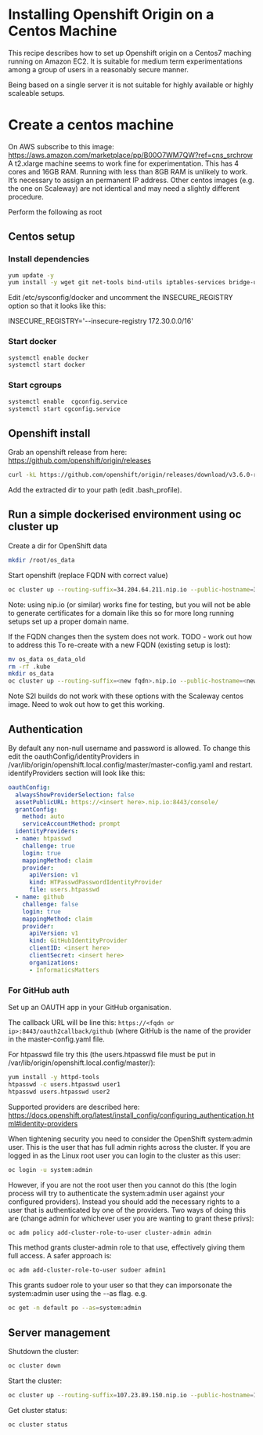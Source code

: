 # Installing Openshift Origin on a Centos Machine

This recipe describes how to set up Openshift origin on a Centos7 maching running on Amazon EC2. It is suitable for medium 
term experimentations among a group of users in a reasonably secure manner.

Being based on a single server it is not suitable for highly available or highly scaleable setups.

# Create a centos machine

On AWS subscribe to this image: https://aws.amazon.com/marketplace/pp/B00O7WM7QW?ref=cns_srchrow
A t2.xlarge machine seems to work fine for experimentation. This has 4 cores and 16GB RAM. Running with less than 8GB RAM is unlikely to work.
It’s necessary to assign an permanent IP address.
Other centos images (e.g. the one on Scaleway) are not identical and may need a slightly different procedure.

Perform the following as root

## Centos setup

### Install dependencies

```sh
yum update -y
yum install -y wget git net-tools bind-utils iptables-services bridge-utils bash-completion docker libcgroup-tools
```

Edit /etc/sysconfig/docker and uncomment the INSECURE_REGISTRY option so that it looks like this:

INSECURE_REGISTRY='--insecure-registry 172.30.0.0/16'

### Start docker

```sh
systemctl enable docker
systemctl start docker
```

### Start cgroups 

```sh
systemctl enable  cgconfig.service
systemctl start cgconfig.service
```

## Openshift install

Grab an openshift release from here: https://github.com/openshift/origin/releases
```sh
curl -kL https://github.com/openshift/origin/releases/download/v3.6.0-rc.0/openshift-origin-server-v3.6.0-rc.0-98b3d56-linux-64bit.tar.gz | tar xvz
```
Add the extracted dir to your path (edit .bash_profile).

## Run a simple dockerised environment using oc cluster up

Create a dir for OpenShift data
```sh
mkdir /root/os_data
```

Start openshift (replace FQDN with correct value)
```sh
oc cluster up --routing-suffix=34.204.64.211.nip.io --public-hostname=34.204.64.211.nip.io --host-data-dir=/root/os_data --use-existing-config=true
```
Note: using nip.io (or similar) works fine for testing, but you will not be able to generate certificates for a domain
like this so for more long running setups set up a proper domain name.

If the FQDN changes then the system does not work. TODO - work out how to address this
To re-create with a new FQDN (existing setup is lost):
```sh
mv os_data os_data_old
rm -rf .kube
mkdir os_data
oc cluster up --routing-suffix=<new fqdn>.nip.io --public-hostname=<new fqdn> --host-data-dir=/root/os_data
```

Note S2I builds do not work with these options with the Scaleway centos image. Need to wok out how to get this working.

## Authentication

By default any non-null username and password is allowed.
To change this edit the oauthConfig/identityProviders in /var/lib/origin/openshift.local.config/master/master-config.yaml and restart.
identifyProviders section will look like this:

```yaml
oauthConfig:
  alwaysShowProviderSelection: false
  assetPublicURL: https://<insert here>.nip.io:8443/console/
  grantConfig:
    method: auto
    serviceAccountMethod: prompt
  identityProviders:
  - name: htpasswd
    challenge: true
    login: true
    mappingMethod: claim
    provider:
      apiVersion: v1
      kind: HTPasswdPasswordIdentityProvider
      file: users.htpasswd
  - name: github
    challenge: false
    login: true
    mappingMethod: claim
    provider:
      apiVersion: v1
      kind: GitHubIdentityProvider
      clientID: <insert here>
      clientSecret: <insert here>
      organizations:
      - InformaticsMatters
```

### For GitHub auth

Set up an OAUTH app in your GitHub organisation.

The callback URL will be line this:
`https://<fqdn or ip>:8443/oauth2callback/github` 
(where GitHub is the name of the provider in the master-config.yaml file.

For htpasswd file try this (the users.htpasswd file must be put in /var/lib/origin/openshift.local.config/master/):

```sh
yum install -y httpd-tools
htpasswd -c users.htpasswd user1
htpasswd users.htpasswd user2
```

Supported providers are described here: https://docs.openshift.org/latest/install_config/configuring_authentication.html#identity-providers

When tightening security you need to consider the OpenShift system:admin user. This is the user that has full 
admin rights across the cluster. If you are logged in as the Linux root user you can login to the cluster
as this user:

```sh
oc login -u system:admin
```

However, if you are not the root user then you cannot do this (the login process will try to authenticate the
system:admin user against your configured providers). Instead you should add the necessary rights to a user 
that is authenticated by one of the providers. Two ways of doing this are (change admin for whichever user you
are wanting to grant these privs):

```sh
oc adm policy add-cluster-role-to-user cluster-admin admin
```
This method grants cluster-admin role to that use, effectively giving them full access.
A safer approach is:


```sh
oc adm add-cluster-role-to-user sudoer admin1
```
This grants sudoer role to your user so that they can imporsonate the system:admin user using the --as flag. e.g.

```sh
oc get -n default po --as=system:admin
```

## Server management

Shutdown the cluster:

```sh
oc cluster down
```

Start the cluster:

```sh
oc cluster up --routing-suffix=107.23.89.150.nip.io --public-hostname=107.23.89.150.nip.io --host-data-dir=/root/os_data --use-existing-config=true
```
Get cluster status:

```sh
oc cluster status
```


